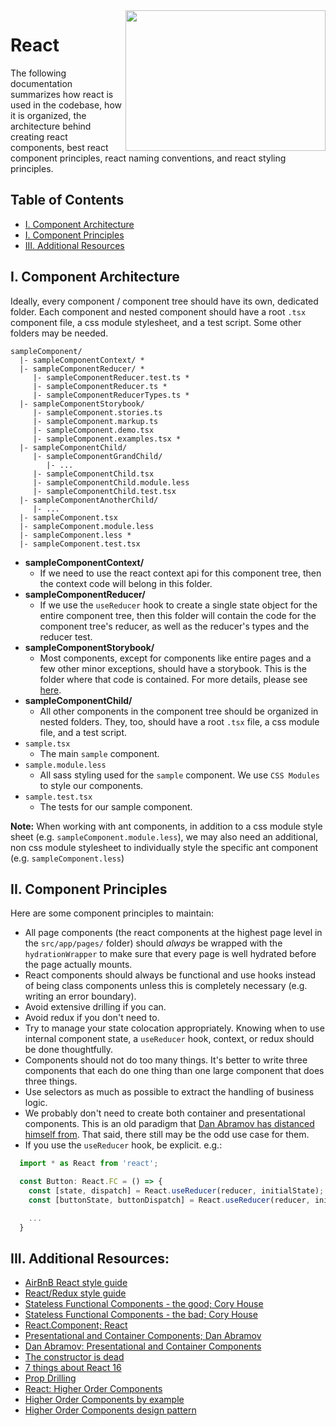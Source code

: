 <img align="right" width="320" height="225" src="https://github.com/jimmy-e/mybord/blob/master/etc/assets/react.png">

# React

The following documentation summarizes how react is used in the codebase, how it is organized, the
architecture behind creating react components, best react component principles, react naming
conventions, and react styling principles.

## Table of Contents

* [I. Component Architecture](#i-component-architecture)
* [I. Component Principles](#ii-component-principles)
* [III. Additional Resources](#iii-additional-resources)

## I. Component Architecture

Ideally, every component / component tree should have its own, dedicated folder. Each component
and nested component should have a root `.tsx` component file, a css module stylesheet, and a
test script. Some other folders may be needed.

```
sampleComponent/
  |- sampleComponentContext/ *
  |- sampleComponentReducer/ *
     |- sampleComponentReducer.test.ts *
     |- sampleComponentReducer.ts *
     |- sampleComponentReducerTypes.ts *
  |- sampleComponentStorybook/
     |- sampleComponent.stories.ts
     |- sampleComponent.markup.ts
     |- sampleComponent.demo.tsx
     |- sampleComponent.examples.tsx *
  |- sampleComponentChild/
     |- sampleComponentGrandChild/
        |- ...
     |- sampleComponentChild.tsx
     |- sampleComponentChild.module.less
     |- sampleComponentChild.test.tsx
  |- sampleComponentAnotherChild/
     |- ...
  |- sampleComponent.tsx
  |- sampleComponent.module.less
  |- sampleComponent.less *
  |- sampleComponent.test.tsx
```

* **sampleComponentContext/**
    * If we need to use the react context api for this component tree, then the context code will
     belong in this folder.
* **sampleComponentReducer/**
    * If we use the `useReducer` hook to create a single state object for the entire component tree,
      then this folder will contain the code for the component tree's reducer, as well as the
      reducer's types and the reducer test.
* **sampleComponentStorybook/**
    * Most components, except for components like entire pages and a few other minor exceptions,
      should have a storybook. This is the folder where that code is contained. For more details,
      please see [here](https://bitbucket.org/allcampus/bei-bei/src/master/docs/storybook.md).
* **sampleComponentChild/**
    * All other components in the component tree should be organized in nested folders. They, too,
    should have a root `.tsx` file, a css module file, and a test script.
* `sample.tsx`
    * The main `sample` component.
* `sample.module.less`
    * All sass styling used for the `sample` component. We use `CSS Modules` to style our
    components.
* `sample.test.tsx`
    * The tests for our sample component.

**Note:** When working with ant components, in addition to a css module style sheet (e.g.
`sampleComponent.module.less`), we may also need an additional, non css module stylesheet to
individually style the specific ant component (e.g. `sampleComponent.less`)

## II. Component Principles

Here are some component principles to maintain:

* All page components (the react components at the highest page level in the `src/app/pages/`
folder) should *always* be wrapped with the `hydrationWrapper` to make sure that every page is well
hydrated before the page actually mounts.
* React components should always be functional and use hooks instead of being class components
unless this is completely necessary (e.g. writing an error boundary).
* Avoid extensive drilling if you can.
* Avoid redux if you don't need to.
* Try to manage your state colocation appropriately. Knowing when to use internal component state,
a `useReducer` hook, context, or redux should be done thoughtfully.
* Components should not do too many things. It's better to write three components that each do
one thing than one large component that does three things.
* Use selectors as much as possible to extract the handling of business logic.
* We probably don't need to create both container and presentational components. This is an old
paradigm that [Dan Abramov has distanced himself from](https://medium.com/@dan_abramov/smart-and-dumb-components-7ca2f9a7c7d0).
That said, there still may be the odd use case for them.
* If you use the `useReducer` hook, be explicit. e.g.:

```js
  import * as React from 'react';

  const Button: React.FC = () => {
    const [state, dispatch] = React.useReducer(reducer, initialState); // bad
    const [buttonState, buttonDispatch] = React.useReducer(reducer, initialState); // good

    ...
  }
```

## III. Additional Resources:

* [AirBnB React style guide](https://github.com/airbnb/javascript/blob/master/react/README.md)
* [React/Redux style guide](https://gist.github.com/datchley/4e0d05c526d532d1b05bf9b48b174faf)
* [Stateless Functional Components - the good; Cory House](https://hackernoon.com/react-stateless-functional-components-nine-wins-you-might-have-overlooked-997b0d933dbc)
* [Stateless Functional Components - the bad; Cory House](https://medium.freecodecamp.org/7-reasons-to-outlaw-reacts-functional-components-ff5b5ae09b7c)
* [React.Component; React](https://reactjs.org/docs/react-component.html)
* [Presentational and Container Components; Dan Abramov](https://medium.com/@dan_abramov/smart-and-dumb-components-7ca2f9a7c7d0)
* [Dan Abramov: Presentational and Container Components](https://medium.com/@dan_abramov/smart-and-dumb-components-7ca2f9a7c7d0)
* [The constructor is dead](https://hackernoon.com/the-constructor-is-dead-long-live-the-constructor-c10871bea599)
* [7 things about React 16](https://blog.pusher.com/7-things-about-react-16/)
* [Prop Drilling](https://blog.kentcdodds.com/prop-drilling-bb62e02cb691)
* [React: Higher Order Components](https://reactjs.org/docs/higher-order-components.html)
* [Higher Order Components by example](https://levelup.gitconnected.com/understanding-react-higher-order-components-by-example-95e8c47c8006)
* [Higher Order Components design pattern](https://medium.com/front-end-weekly/higher-order-component-hoc-design-pattern-in-react-9a6ba4eec59d)
